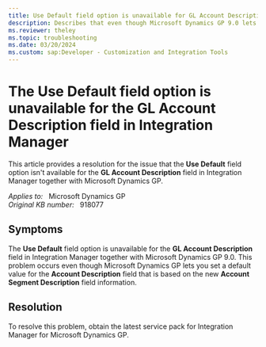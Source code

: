 ```yaml
---
title: Use Default field option is unavailable for GL Account Description
description: Describes that even though Microsoft Dynamics GP 9.0 lets you set a default value for the GL Account Description field, the Use Default field option is unavailable in Integration Manager. A service pack is now available to resolve this problem.
ms.reviewer: theley
ms.topic: troubleshooting
ms.date: 03/20/2024
ms.custom: sap:Developer - Customization and Integration Tools
---
```

# The Use Default field option is unavailable for the GL Account Description field in Integration Manager

This article provides a resolution for the issue that the **Use Default** field option isn't available for the **GL Account Description** field in Integration Manager together with Microsoft Dynamics GP.

_Applies to:_ &nbsp; Microsoft Dynamics GP  
_Original KB number:_ &nbsp; 918077

## Symptoms

The **Use Default** field option is unavailable for the **GL Account Description** field in Integration Manager together with Microsoft Dynamics GP 9.0. This problem occurs even though Microsoft Dynamics GP lets you set a default value for the **Account Description** field that is based on the new **Account Segment Description** field information.

## Resolution

To resolve this problem, obtain the latest service pack for Integration Manager for Microsoft Dynamics GP.
